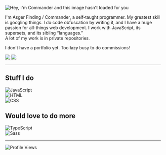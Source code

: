 ![Hey, I'm Commander and this image hasn't loaded for you](https://readme-typing-svg.herokuapp.com?font=Segoe+UI&color=%23C9D1D9&size=32&duration=3000&vCenter=true&height=44&lines=Hey%2C+I'm+Commander.;I+make+stuff.+%F0%9F%92%9C)

I'm Asger Finding / Commander, a self-taught programmer. My greatest skill is googling things. I do code obfuscation by writing it, and I have a huge passion for all-things web development. I work with JavaScript, its supersets, and its sibling “languages.”  
A lot of my work is in private repositories.

I don't have a portfolio yet.
Too ~~lazy~~ busy to do commissions! 


<a href="https://github.com/asger-finding#gh-dark-mode-only">
  <img src="https://github-readme-stats.vercel.app/api?username=asger-finding&include_all_commits=true&show_icons=true&hide_title=true&hide_rank=true&hide_border=true&disable_animations=true&theme=dracula"/>
</a>
<a href="https://github.com/asger-finding#gh-light-mode-only">
  <img src="https://github-readme-stats.vercel.app/api?username=asger-finding&include_all_commits=true&show_icons=true&hide_title=true&hide_rank=true&hide_border=true&disable_animations=true&theme=buefy"/>
</a>

---

## Stuff I do

![JavaScript](https://img.shields.io/badge/javascript-282a36.svg?&style=for-the-badge&logo=javascript&logoColor=f1e05a)\
![HTML](https://img.shields.io/badge/HTML-282a36.svg?style=for-the-badge&logo=html5&logoColor=e34c26)\
![CSS](https://img.shields.io/badge/CSS-282a36.svg?style=for-the-badge&logo=css3&logoColor=563d7c)

## Would love to do more

![TypeScript](https://img.shields.io/badge/typescript-282a36.svg?&style=for-the-badge&logo=typescript&logoColor=007acc)\
![Sass](https://img.shields.io/badge/SASS-282a36.svg?style=for-the-badge&logo=SASS&logoColor=ff69b4)

---

<!-- Need better profile views, this badge is ugly -->
![Profile Views](https://komarev.com/ghpvc/?username=CommanderAnime&color=c4475c&style=for-the-badge)
